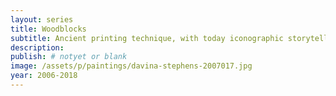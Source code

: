 ```yaml
---
layout: series
title: Woodblocks
subtitle: Ancient printing technique, with today iconographic storytelling.
description:
publish: # notyet or blank
image: /assets/p/paintings/davina-stephens-2007017.jpg
year: 2006-2018
---
```

